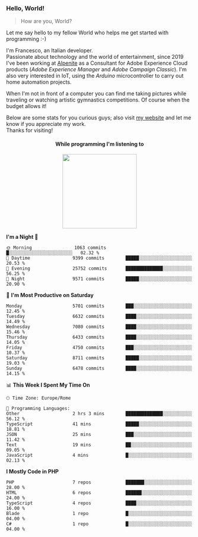 ### Hello, World!

> How are you, World?

Let me say hello to my fellow World who helps me get started with programming :-)

I'm Francesco, an Italian developer.  
Passionate about technology and the world of entertainment, since 2019 I've been working at [Alpenite](https://www.alpenite.com) as a Consultant for Adobe Experience Cloud products (*Adobe Experience Manager* and *Adobe Campaign Classic*). I'm also very interested in IoT, using the *Arduino* microcontroller to carry out home automation projects.

When I'm not in front of a computer you can find me taking pictures while traveling or watching artistic gymnastics competitions. Of course when the budget allows it!

Below are some stats for you curious guys; also visit [my website](https://www.francescorega.eu) and let me know if you appreciate my work.  
Thanks for visiting!

<div align="center">
  <h4>While programming I'm listening to</h4>
  <a href="https://apps.francescorega.eu/now-playing/11147232609" target="_blank"><img src="https://apps.francescorega.eu/now-playing/11147232609" width="200"></a>
</div>

<!--START_SECTION:waka-->
**I'm a Night 🦉** 

```text
🌞 Morning                1063 commits        █░░░░░░░░░░░░░░░░░░░░░░░░   02.32 % 
🌆 Daytime                9399 commits        █████░░░░░░░░░░░░░░░░░░░░   20.53 % 
🌃 Evening                25752 commits       ██████████████░░░░░░░░░░░   56.25 % 
🌙 Night                  9571 commits        █████░░░░░░░░░░░░░░░░░░░░   20.90 % 
```
📅 **I'm Most Productive on Saturday** 

```text
Monday                   5701 commits        ███░░░░░░░░░░░░░░░░░░░░░░   12.45 % 
Tuesday                  6632 commits        ████░░░░░░░░░░░░░░░░░░░░░   14.49 % 
Wednesday                7080 commits        ████░░░░░░░░░░░░░░░░░░░░░   15.46 % 
Thursday                 6433 commits        ████░░░░░░░░░░░░░░░░░░░░░   14.05 % 
Friday                   4750 commits        ███░░░░░░░░░░░░░░░░░░░░░░   10.37 % 
Saturday                 8711 commits        █████░░░░░░░░░░░░░░░░░░░░   19.03 % 
Sunday                   6478 commits        ████░░░░░░░░░░░░░░░░░░░░░   14.15 % 
```


📊 **This Week I Spent My Time On** 

```text
🕑︎ Time Zone: Europe/Rome

💬 Programming Languages: 
Other                    2 hrs 3 mins        ██████████████░░░░░░░░░░░   56.12 % 
TypeScript               41 mins             █████░░░░░░░░░░░░░░░░░░░░   18.81 % 
JSON                     25 mins             ███░░░░░░░░░░░░░░░░░░░░░░   11.42 % 
Text                     19 mins             ██░░░░░░░░░░░░░░░░░░░░░░░   09.05 % 
JavaScript               4 mins              █░░░░░░░░░░░░░░░░░░░░░░░░   02.13 % 
```

**I Mostly Code in PHP** 

```text
PHP                      7 repos             ███████░░░░░░░░░░░░░░░░░░   28.00 % 
HTML                     6 repos             ██████░░░░░░░░░░░░░░░░░░░   24.00 % 
TypeScript               4 repos             ████░░░░░░░░░░░░░░░░░░░░░   16.00 % 
Blade                    1 repo              █░░░░░░░░░░░░░░░░░░░░░░░░   04.00 % 
C#                       1 repo              █░░░░░░░░░░░░░░░░░░░░░░░░   04.00 % 
```




<!--END_SECTION:waka-->
